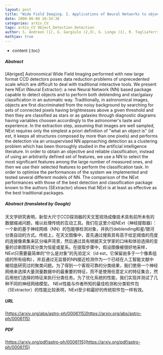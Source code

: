 ```yaml
---
layout: post
title: "Wide Field Imaging. I. Applications of Neural Networks to object detection and star/galaxy classification"
date: 2000-06-08 16:34:30
categories: arXiv_CV
tags: arXiv_CV Object_Detection Detection
author: S. Andreon (1), G. Gargiulo (2,3), G. Longo (1), R. Tagliaferri (4,5), N. Capuano (2) ((1) Oss. Astron. Capodimonte, (2) Univ. Salerno, (3) IIASS, (4) DMI, Univ. Salerno, (5) INFM, Univ. Salerno)
mathjax: true
---
```


* content
{:toc}

##### Abstract
[Abriged] Astronomical Wide Field Imaging performed with new large format CCD detectors poses data reduction problems of unprecedented scale which are difficult to deal with traditional interactive tools. We present here NExt (Neural Extractor): a new Neural Network (NN) based package capable to detect objects and to perform both deblending and star/galaxy classification in an automatic way. Traditionally, in astronomical images, objects are first discriminated from the noisy background by searching for sets of connected pixels having brightnesses above a given threshold and then they are classified as stars or as galaxies through diagnostic diagrams having variables choosen accordingly to the astronomer's taste and experience. In the extraction step, assuming that images are well sampled, NExt requires only the simplest a priori definition of "what an object is" (id est, it keeps all structures composed by more than one pixels) and performs the detection via an unsupervised NN approaching detection as a clustering problem which has been thoroughly studied in the artificial intelligence literature. In order to obtain an objective and reliable classification, instead of using an arbitrarily defined set of features, we use a NN to select the most significant features among the large number of measured ones, and then we use their selected features to perform the classification task. In order to optimise the performances of the system we implemented and tested several different models of NN. The comparison of the NExt performances with those of the best detection and classification package known to the authors (SExtractor) shows that NExt is at least as effective as the best traditional packages.

##### Abstract (translated by Google)
天文学研究表明，新型大尺寸CCD探测器的天文宽视场成像技术具有前所未有的数据缩减问题，难以处理传统的互动工具。我们在这里介绍NExt（神经提取器）：一个新的基于神经网络（NN）的包能够检测对象，并执行deblending和星/银河分类自动的方式。传统上，在天文图像中，首先通过搜索具有高于给定阈值的亮度的连接像素集来区分噪声背景，然后通过具有根据天文学家的口味和体验选择的变量的诊断图将其分类为恒星或星系。在提取步骤中，假设图像被很好地采样，NExt只需要最简单的“什么是对象”的先验定义（id est，它保留由多于一个像素组成的所有结构），并且通过无监督的NN接近检测作为一个已经在人工智能文献中被彻底研究过的聚类问题。为了得到一个客观可靠的分类结果，我们使用一个神经网络来选择大量测量数据中的最重要的特征，而不是使用任意定义的特征集合，然后用他们选择的特征来执行分类任务。为了优化系统的性能，我们实现并测试了几种不同的神经网络模型。 NExt性能与作者所知的最佳检测和分类软件包（SExtractor）的性能比较表明，NExt至少和最好的传统软件包一样有效。

##### URL
[https://arxiv.org/abs/astro-ph/0006115](https://arxiv.org/abs/astro-ph/0006115)

##### PDF
[https://arxiv.org/pdf/astro-ph/0006115](https://arxiv.org/pdf/astro-ph/0006115)

